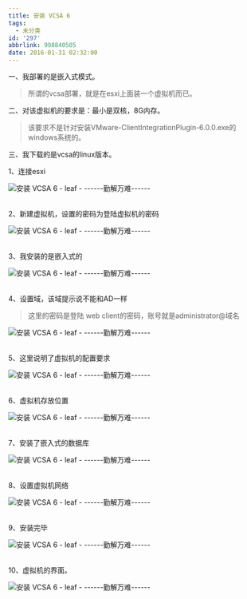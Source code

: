 ```yaml
---
title: 安装 VCSA 6
tags:
  - 未分类
id: '297'
abbrlink: 998840505
date: 2016-01-31 02:32:00
---
```


一、我部署的是嵌入式模式。  

> 所谓的vcsa部署，就是在esxi上面装一个虚拟机而已。  

二、对该虚拟机的要求是：最小是双核，8G内存。  

> 该要求不是针对安装VMware-ClientIntegrationPlugin-6.0.0.exe的windows系统的。  

三、我下载的是vcsa的linux版本。  
  
1、连接esxi  

![安装 VCSA 6 - leaf - ------勤解万难------](http://img1.ph.126.net/5-VQd2EL9vflWP86Z0xHaA==/6608500289539539973.png "安装 VCSA 6 - leaf - ------勤解万难------")

   
2、新建虚拟机，设置的密码为登陆虚拟机的密码  

![安装 VCSA 6 - leaf - ------勤解万难------](http://img1.ph.126.net/AHDbx0ZCPY5j_W3XMtBa2w==/6598274831460123562.png "安装 VCSA 6 - leaf - ------勤解万难------")

   
3、我安装的是嵌入式的  

![安装 VCSA 6 - leaf - ------勤解万难------](http://img0.ph.126.net/-8GOhPIwFVy0vkY6w-Iozg==/6630719220515633301.png "安装 VCSA 6 - leaf - ------勤解万难------")

   
4、设置域，该域提示说不能和AD一样  

> 这里的密码是登陆 web client的密码，账号就是administrator@域名  

![安装 VCSA 6 - leaf - ------勤解万难------](http://img2.ph.126.net/I_wRJVoK_7tb9R5JGvk0GQ==/2487957319163734031.png "安装 VCSA 6 - leaf - ------勤解万难------")

   
5、这里说明了虚拟机的配置要求  

![安装 VCSA 6 - leaf - ------勤解万难------](http://img2.ph.126.net/eqkgkiTGDmgHlVSSMzbXzw==/6631308558750196301.png "安装 VCSA 6 - leaf - ------勤解万难------")

   
6、虚拟机存放位置  

![安装 VCSA 6 - leaf - ------勤解万难------](http://img0.ph.126.net/5ipcgGKpIazPKUIAhISOqw==/6631306359726940788.png "安装 VCSA 6 - leaf - ------勤解万难------")

   
7、安装了嵌入式的数据库  

![安装 VCSA 6 - leaf - ------勤解万难------](http://img0.ph.126.net/YB-xSeVqTlkG4t5tFI8r-A==/6597170921728686795.png "安装 VCSA 6 - leaf - ------勤解万难------")

   
8、设置虚拟机网络  

![安装 VCSA 6 - leaf - ------勤解万难------](http://img1.ph.126.net/6wm5JB9WA5QrBqgrrDFuHg==/6598275930971751355.png "安装 VCSA 6 - leaf - ------勤解万难------")

   
9、安装完毕  

![安装 VCSA 6 - leaf - ------勤解万难------](http://img1.ph.126.net/at0Q2Nof1tBsLBxYc_3hCg==/6619251314236185709.png "安装 VCSA 6 - leaf - ------勤解万难------")

   
10、虚拟机的界面。  

![安装 VCSA 6 - leaf - ------勤解万难------](http://img1.ph.126.net/oJRzII8jAhr_z5SOaoqSDg==/6630616965934467178.png "安装 VCSA 6 - leaf - ------勤解万难------")